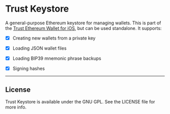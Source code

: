# Trust Keystore

A general-purpose Ethereum keystore for managing wallets. This is part of the [Trust Ethereum Wallet for iOS](https://github.com/TrustWallet/trust-wallet-ios), but can be used standalone. It supports:

- [x] Creating new wallets from a private key
- [x] Loading JSON wallet files
- [x] Loading BIP39 mnemonic phrase backups
- [x] Signing hashes


---

## License

Trust Keystore is available under the GNU GPL. See the LICENSE file for more info.
